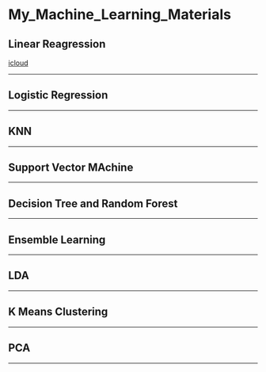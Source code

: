# My_Machine_Learning_Materials

## Linear Reagression

[icloud](https://www.icloud.com/iclouddrive/0TXAZ2yS1mO0CVUDXLZrSVSpA#16_-_Source/_Downloading_Files_from_the_Internet)

*****

## Logistic Regression


*******


## KNN


*****


## Support Vector MAchine

*****


## Decision Tree and Random Forest



*****


## Ensemble Learning



******


## LDA

****


## K Means Clustering

****

## PCA

****
